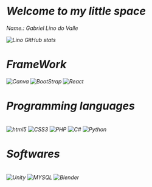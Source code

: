 <h1> <i>Welcome to my little space <i> </h1>
    <p>Name.: Gabriel Lino do Valle</p>
<!--  [![Linkedin](https://img.shields.io/badge/LinkedIn-0077B5?style=for-the-badge&logo=linkedin&logoColor=white)](https://www.linkedin.com/in/gabriellino/) -->

![Lino GitHub stats](https://github-readme-stats.vercel.app/api?username=GLino-Oficial&theme=midnight-purple&show_icons=true)

<h1>FrameWork</h1>
<div style="display: inline_block">
    <img aling="center" alt="Canva" src="https://img.shields.io/badge/Canva-%2300C4CC.svg?&style=for-the-badge&logo=Canva&logoColor=white">
    <img aling="center" alt="BootStrap" src="https://img.shields.io/badge/Bootstrap-563D7C?style=for-the-badge&logo=bootstrap&logoColor=white">
    <img aling="center" alt="React" src="https://img.shields.io/badge/React-20232A?style=for-the-badge&logo=react&logoColor=61DAFB">
</div>
<h1> Programming languages </h1>
<div style="display: inline_block"><br/>
    <img aling="center" alt="html5" src="https://img.shields.io/badge/HTML5-E34F26?style=for-the-badge&logo=html5&logoColor=white">
    <img aling="center" alt="CSS3" src="https://img.shields.io/badge/CSS3-1572B6?style=for-the-badge&logo=css3&logoColor=white">
    <img aling="center" alt="PHP" src="https://img.shields.io/badge/PHP-777BB4?style=for-the-badge&logo=php&logoColor=white">
    <img aling="center" alt="C#" src="https://img.shields.io/badge/C%23-239120?style=for-the-badge&logo=c-sharp&logoColor=white">
    <img aling="center" alt="Python" src="https://img.shields.io/badge/Python-14354C?style=for-the-badge&logo=python&logoColor=white">
</div>
<h1> Softwares </h1>
<div style="display: inline_block"><br/>
    <img aling="center" alt="Unity" src="https://img.shields.io/badge/Unity-100000?style=for-the-badge&logo=unity&logoColor=white">
    <img aling="center" alt="MYSQL" src="https://img.shields.io/badge/MySQL-005C84?style=for-the-badge&logo=mysql&logoColor=white">
    <img aling="center" alt="Blender" src="https://img.shields.io/badge/blender-%23F5792A.svg?style=for-the-badge&logo=blender&logoColor=white">
    
</div>
